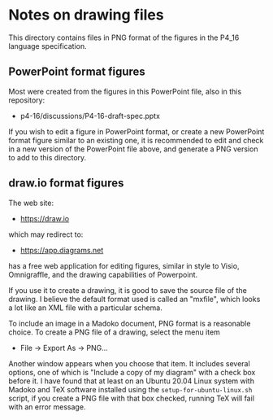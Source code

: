 # Notes on drawing files

This directory contains files in PNG format of the figures in the
P4_16 language specification.


## PowerPoint format figures

Most were created from the figures in this PowerPoint file, also in
this repository:
+ p4-16/discussions/P4-16-draft-spec.pptx

If you wish to edit a figure in PowerPoint format, or create a new
PowerPoint format figure similar to an existing one, it is recommended
to edit and check in a new version of the PowerPoint file above, and
generate a PNG version to add to this directory.


## draw.io format figures

The web site:

+ https://draw.io

which may redirect to:

+ https://app.diagrams.net

has a free web application for editing figures, similar in style to
Visio, Omnigraffle, and the drawing capabilities of Powerpoint.

If you use it to create a drawing, it is good to save the source file
of the drawing.  I believe the default format used is called an
"mxfile", which looks a lot like an XML file with a particular schema.

To include an image in a Madoko document, PNG format is a reasonable
choice.  To create a PNG file of a drawing, select the menu item

+ File -> Export As -> PNG...

Another window appears when you choose that item.  It includes several
options, one of which is "Include a copy of my diagram" with a check
box before it.  I have found that at least on an Ubuntu 20.04 Linux
system with Madoko and TeX software installed using the
`setup-for-ubuntu-linux.sh` script, if you create a PNG file with that
box checked, running TeX will fail with an error message.

